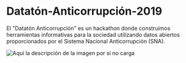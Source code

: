 # Datatón-Anticorrupción-2019
El "Datatón Anticorrupción" es un hackathon donde construimos herramientas informativas para la sociedad utilizando datos abiertos proporcionados por el Sistema Nacional Anticorrupción (SNA). 

![Aquí la descripción de la imagen por si no carga](imagenes/Modelo_de_grafo_para_contrataciones_públicas.jpg)
